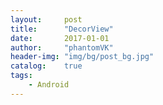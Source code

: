 ```yaml
---
layout:     post
title:      "DecorView"
date:       2017-01-01
author:     "phantomVK"
header-img: "img/bg/post_bg.jpg"
catalog:    true
tags:
    - Android
---
```


